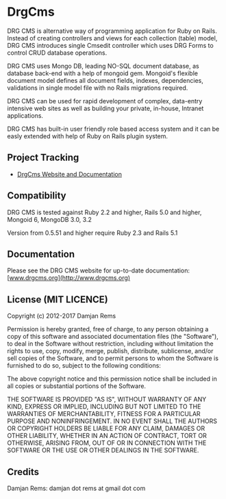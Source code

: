 # DrgCms

DRG CMS is alternative way of programming application for Ruby on Rails. Instead of creating controllers and views for each collection (table) model, DRG CMS introduces single Cmsedit controller which uses DRG Forms to control CRUD database operations. 
 
DRG CMS uses Mongo DB, leading NO-SQL document database, as database back-end with a help of mongoid gem. Mongoid's flexible document model defines all document fields, indexes, dependencies, validations in single model file with no Rails migrations required.

DRG CMS can be used for rapid development of complex, data-entry intensive web sites as well as building your private, in-house, Intranet applications.

DRG CMS has built-in user friendly role based access system and it can be easly extended with help of Ruby on Rails plugin system.

Project Tracking
----------------

* [DrgCms Website and Documentation](http://www.drgcms.org)

Compatibility
-------------

DRG CMS is tested against Ruby 2.2 and higher, Rails 5.0 and higher, Mongoid 6, MongoDB 3.0, 3.2

Version from 0.5.51 and higher require Ruby 2.3 and Rails 5.1

Documentation
-------------

Please see the DRG CMS website for up-to-date documentation:
[www.drgcms.org](http://www.drgcms.org)

License (MIT LICENCE)
---------------------

Copyright (c) 2012-2017 Damjan Rems

Permission is hereby granted, free of charge, to any person obtaining
a copy of this software and associated documentation files (the
"Software"), to deal in the Software without restriction, including
without limitation the rights to use, copy, modify, merge, publish,
distribute, sublicense, and/or sell copies of the Software, and to
permit persons to whom the Software is furnished to do so, subject to
the following conditions:

The above copyright notice and this permission notice shall be
included in all copies or substantial portions of the Software.

THE SOFTWARE IS PROVIDED "AS IS", WITHOUT WARRANTY OF ANY KIND,
EXPRESS OR IMPLIED, INCLUDING BUT NOT LIMITED TO THE WARRANTIES OF
MERCHANTABILITY, FITNESS FOR A PARTICULAR PURPOSE AND
NONINFRINGEMENT. IN NO EVENT SHALL THE AUTHORS OR COPYRIGHT HOLDERS BE
LIABLE FOR ANY CLAIM, DAMAGES OR OTHER LIABILITY, WHETHER IN AN ACTION
OF CONTRACT, TORT OR OTHERWISE, ARISING FROM, OUT OF OR IN CONNECTION
WITH THE SOFTWARE OR THE USE OR OTHER DEALINGS IN THE SOFTWARE.

Credits
-------

Damjan Rems: damjan dot rems at gmail dot com
